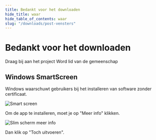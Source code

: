 ```yaml
---
title: Bedankt voor het downloaden
hide_title: waar
hide_table_of_contents: waar
slug: "/downloads/post-vensters"
---
```


<div className="text-center margin-top--xl">

# Bedankt voor het downloaden

<div className="row margin-bottom--lg padding--sm flex-center">
<Link className="button button--outline button--warning button--lg margin--sm" href="/contributing">
  Draag bij aan het project
</Link>
<Link className="button button--outline button--info button--lg margin--sm" href="https://linwood.dev/matrix">
  Word lid van de gemeenschap
</Link>

</div>

## Windows SmartScreen


Windows waarschuwt gebruikers bij het installeren van software zonder certificaat.

![Smart screen](/img/smart-screen.png)

Om de app te installeren, moet je op "Meer info" klikken.

![Slim scherm meer info](/img/smart-screen-more-info.png)

Dan klik op "Toch uitvoeren".

</div>
